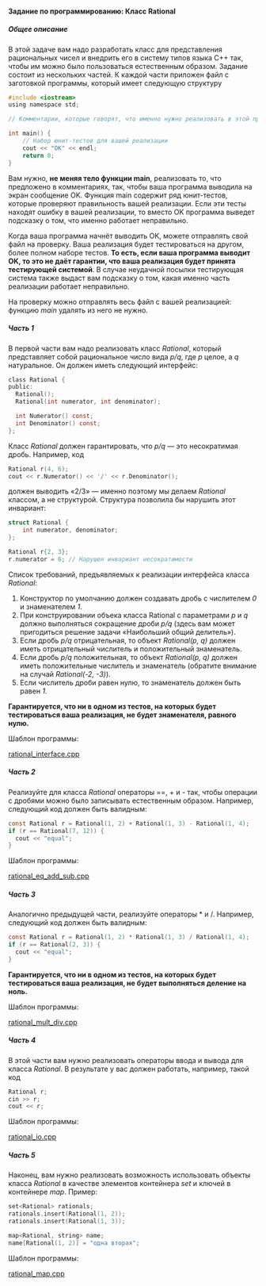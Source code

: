 #### Задание по программированию: Класс Rational ####

##### Общее описание #####
В этой задаче вам надо разработать класс для представления рациональных чисел и внедрить
его в систему типов языка С++ так, чтобы им можно было пользоваться естественным образом.
Задание состоит из нескольких частей. К каждой части приложен файл с заготовкой программы,
который имеет следующую структуру
```objectivec
#include <iostream>
using namespace std;

// Комментарии, которые говорят, что именно нужно реализовать в этой программе

int main() {
    // Набор юнит-тестов для вашей реализации
    cout << "OK" << endl;
    return 0;
}
```
Вам нужно, **не меняя тело функции main**, реализовать то, что предложено в комментариях, 
так, чтобы ваша программа выводила на экран сообщение OK. Функция main содержит 
ряд юнит-тестов, которые проверяют правильность вашей реализации. Если эти тесты 
находят ошибку в вашей реализации, то вместо OK программа выведет подсказку о том, 
что именно работает неправильно.

Когда ваша программа начнёт выводить OK, можете отправлять свой файл на проверку. 
Ваша реализация будет тестироваться на другом, более полном наборе тестов. 
**То есть, если ваша программа выводит OK, то это не даёт гарантии, что ваша 
реализация будет принята тестирующей системой**. В случае неудачной посылки 
тестирующая система также выдаст вам подсказку о том, какая именно часть реализации 
работает неправильно.

На проверку можно отправлять весь файл с вашей реализацией: функцию *main* удалять 
из него не нужно.

##### Часть 1 #####
В первой части вам надо реализовать класс *Rational*, который представляет собой 
рациональное число вида *p/q*, где *p* целое, а *q* натуральное. Он должен 
иметь следующий интерфейс:
```objectivec
class Rational {
public:
  Rational();
  Rational(int numerator, int denominator);

  int Numerator() const;
  int Denominator() const;
};
```
Класс *Rational* должен гарантировать, что *p/q* — это несократимая дробь. Например, код
```objectivec
Rational r(4, 6);
cout << r.Numerator() << '/' << r.Denominator();
```
должен выводить «2/3» — именно поэтому мы делаем *Rational* классом, а не структурой. 
Структура позволила бы нарушить этот инвариант:
```objectivec
struct Rational {
    int numerator, denominator;
};

Rational r{2, 3};
r.numerator = 6; // Нарушен инвариант несократимости
```

Список требований, предъявляемых к реализации интерфейса класса *Rational*:

1. Конструктор по умолчанию должен создавать дробь с числителем *0* и знаменателем *1*.
2. При конструировании объека класса Rational с параметрами *p* и *q* должно 
     выполняться сокращение дроби *p/q* (здесь вам может пригодиться решение 
     задачи «Наибольший общий делитель»).
3. Если дробь *p/q* отрицательная, то объект *Rational(p, q)* должен иметь 
     отрицательный числитель и положительный знаменатель.
4. Если дробь *p/q* положительная, то объект *Rational(p, q)* должен иметь 
     положительные числитель и знаменатель (обратите внимание на случай *Rational(-2, -3)*).
5. Если числитель дроби равен нулю, то знаменатель должен быть равен *1*.

**Гарантируется, что ни в одном из тестов, на которых будет тестироваться 
ваша реализация, не будет знаменателя, равного нулю.**

Шаблон программы:

[rational_interface.cpp](https://github.com/avtomato/Basics-of-C-plus-plus-development-white-belt/blob/master/week-04/08-Programming-Assignment/Source/rational_interface.cpp)

##### Часть 2 #####
Реализуйте для класса *Rational* операторы ==, + и - так, чтобы операции с дробями 
можно было записывать естественным образом. Например, следующий код должен быть валидным:
```objectivec
const Rational r = Rational(1, 2) + Rational(1, 3) - Rational(1, 4);
if (r == Rational(7, 12)) {
  cout << "equal";
}
```
Шаблон программы:

[rational_eq_add_sub.cpp](https://github.com/avtomato/Basics-of-C-plus-plus-development-white-belt/blob/master/week-04/08-Programming-Assignment/Source/rational_eq_add_sub.cpp)

##### Часть 3 #####
Аналогично предыдущей части, реализуйте операторы * и /. Например, следующий код 
должен быть валидным:
```objectivec
const Rational r = Rational(1, 2) * Rational(1, 3) / Rational(1, 4);
if (r == Rational(2, 3)) {
  cout << "equal";
}
```
**Гарантируется, что ни в одном из тестов, на которых будет тестироваться ваша реализация, 
не будет выполняться деление на ноль.**

Шаблон программы:

[rational_mult_div.cpp](https://github.com/avtomato/Basics-of-C-plus-plus-development-white-belt/blob/master/week-04/08-Programming-Assignment/Source/rational_mult_div.cpp)

##### Часть 4 #####
В этой части вам нужно реализовать операторы ввода и вывода для класса *Rational*. 
В результате у вас должен работать, например, такой код
```objectivec
Rational r;
cin >> r;
cout << r;
```
Шаблон программы:

[rational_io.cpp](https://github.com/avtomato/Basics-of-C-plus-plus-development-white-belt/blob/master/week-04/08-Programming-Assignment/Source/rational_io.cpp)

##### Часть 5 #####
Наконец, вам нужно реализовать возможность использовать объекты класса *Rational* 
в качестве элементов контейнера *set* и ключей в контейнере *map*. Пример:
```objectivec
set<Rational> rationals;
rationals.insert(Rational(1, 2));
rationals.insert(Rational(1, 3));

map<Rational, string> name;
name[Rational(1, 2)] = "одна вторая";
```
Шаблон программы:

[rational_map.cpp](https://github.com/avtomato/Basics-of-C-plus-plus-development-white-belt/blob/master/week-04/08-Programming-Assignment/Source/rational_map.cpp)
